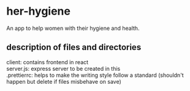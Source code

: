 # her-hygiene
An app to help women with their hygiene and health.

## description of files and directories
client: contains frontend in react  
server.js: express server to be created in this  
.prettierrc: helps to make the writing style follow a standard (shouldn't happen but delete if files misbehave on save)  
